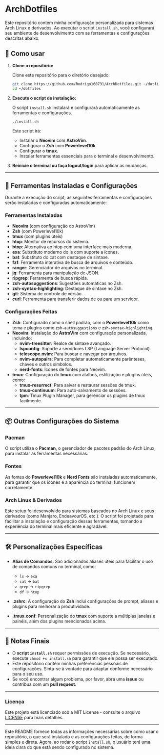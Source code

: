 # ArchDotfiles

Este repositório contém minha configuração personalizada para sistemas Arch Linux e derivados. Ao executar o script `install.sh`, você configurará seu ambiente de desenvolvimento com as ferramentas e configurações descritas abaixo.

## 🚀 Como usar

1. **Clone o repositório:**

   Clone este repositório para o diretório desejado:

   ```bash
   git clone https://github.com/Rodrigo160731/ArchDotfiles.git ~/dotfiles
   cd ~/dotfiles
   ```

2. **Execute o script de instalação:**

   O script `install.sh` instalará e configurará automaticamente as ferramentas e configurações.

   ```bash
   ./install.sh
   ```

   Este script irá:
   - Instalar o **Neovim** com **AstroVim**.
   - Configurar o **Zsh** com **Powerlevel10k**.
   - Configurar o **tmux**.
   - Instalar ferramentas essenciais para o terminal e desenvolvimento.

3. **Reinicie o terminal ou faça logout/login** para aplicar as mudanças.

---

## 🧰 **Ferramentas Instaladas e Configurações**

Durante a execução do script, as seguintes ferramentas e configurações serão instaladas e configuradas automaticamente:

### **Ferramentas Instaladas**
- **Neovim** (com configuração do AstroVim)
- **Zsh** (com Powerlevel10k)
- **tmux** (com plugins úteis)
- **htop**: Monitor de recursos do sistema.
- **btop**: Alternativa ao htop com uma interface mais moderna.
- **exa**: Substituto moderno do ls com suporte a ícones.
- **bat**: Substituto do cat com destaque de sintaxe.
- **fzf**: Ferramenta interativa de busca de arquivos e conteúdo.
- **ranger**: Gerenciador de arquivos no terminal.
- **jq**: Ferramenta para manipulação de JSON.
- **ripgrep**: Ferramenta de busca rápida.
- **zsh-autosuggestions**: Sugestões automáticas no Zsh.
- **zsh-syntax-highlighting**: Destaque de sintaxe no Zsh.
- **git**: Sistema de controle de versão.
- **curl**: Ferramenta para transferir dados de ou para um servidor.

### **Configurações Feitas**

- **Zsh**: Configurado como o shell padrão, com o **Powerlevel10k** como tema e plugins como `zsh-autosuggestions` e `zsh-syntax-highlighting`.
- **Neovim**: Instalação do **AstroVim** com configuração personalizada, incluindo:
  - **nvim-treesitter**: Realce de sintaxe avançado.
  - **lspconfig**: Suporte a servidores LSP (Language Server Protocol).
  - **telescope.nvim**: Para buscar e navegar por arquivos.
  - **nvim-autopairs**: Para completar automaticamente parênteses, chaves e outros símbolos.
  - **nerd-fonts**: Ícones de fontes para Neovim.
- **tmux**: Configuração do **tmux** com atalhos, estilização e plugins úteis, como:
  - **tmux-resurrect**: Para salvar e restaurar sessões de tmux.
  - **tmux-continuum**: Para auto-salvamento de sessões.
  - **tpm**: Tmux Plugin Manager, para gerenciar os plugins de tmux facilmente.

---

## 📦 **Outras Configurações do Sistema**

### **Pacman**
O script utiliza o **Pacman**, o gerenciador de pacotes padrão do Arch Linux, para instalar as ferramentas necessárias.

### **Fontes**
As fontes do **Powerlevel10k** e **Nerd Fonts** são instaladas automaticamente, para garantir que os ícones e a aparência do terminal funcionem corretamente.

### **Arch Linux & Derivados**
Este setup foi desenvolvido para sistemas baseados no Arch Linux e seus derivados (como Manjaro, EndeavourOS, etc.). O script foi projetado para facilitar a instalação e configuração dessas ferramentas, tornando a experiência do terminal mais eficiente e agradável.

---

## 🛠️ **Personalizações Específicas**

- **Alias de Comandos**: São adicionados aliases úteis para facilitar o uso de comandos comuns no terminal, como:
  - `ls` → `exa`
  - `cat` → `bat`
  - `grep` → `ripgrep`
  - `df` → `htop`
  
- **.zshrc**: A configuração do **Zsh** inclui configurações de prompt, aliases e plugins para melhorar a produtividade.

- **.tmux.conf**: Personalização do **tmux** com suporte a múltiplas janelas e painéis, além dos plugins mencionados acima.

---

## 📝 **Notas Finais**

- O **script `install.sh`** requer permissões de execução. Se necessário, execute `chmod +x install.sh` para garantir que ele possa ser executado.
- Este repositório contém minhas preferências pessoais de configurações. Sinta-se à vontade para adaptar conforme necessário para o seu uso.
- Se você encontrar algum problema, por favor, abra uma **issue** ou contribua com um **pull request**.

---

### Licença

Este projeto está licenciado sob a MIT License - consulte o arquivo [LICENSE](LICENSE) para mais detalhes.

---

Este README fornece todas as informações necessárias sobre como usar o repositório, o que será instalado e as configurações feitas, de forma simples e direta. Agora, ao rodar o script `install.sh`, o usuário terá uma ideia clara do que está sendo configurado no sistema.
